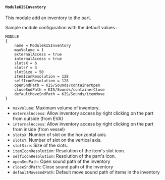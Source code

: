 #### `ModuleKISInventory`

This module add an inventory to the part. 

Sample module configuration with the default values :
```
MODULE
{
	name = ModuleKISInventory
	maxVolume = 1
	externalAccess = true
	internalAccess = true
	slotsX = 6
	slotsY = 4
	slotSize = 50
	itemIconResolution = 128
	selfIconResolution = 128
	openSndPath = KIS/Sounds/containerOpen
	closeSndPath = KIS/Sounds/containerClose
	defaultMoveSndPath = KIS/Sounds/itemMove
}
```

- `maxVolume`: Maximum volume of inventory. 
- `externalAccess`: Allow inventory access by right clicking on the part from outside (from EVA)
- `internalAccess`: Allow inventory access by right clicking on the part from inside (from vessel)
- `slotsX`: Number of slot on the horizontal axis.
- `slotsY`: Number of slot on the vertical axis.
- `slotSize`: Size of the slots.
- `itemIconResolution`: Resolution of the item's slot icon.
- `selfIconResolution`: Resolution of the part's icon.
- `openSndPath`: Open sound path of the inventory
- `closeSndPath`: Close sound path of the inventory
- `defaultMoveSndPath`: Default move sound path of items in the inventory